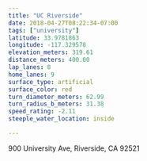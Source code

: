 ```yaml
---
title: "UC Riverside"
date: 2018-04-27T08:22:34-07:00
tags: ["university"]
latitude: 33.9781863
longitude: -117.329578
elevation_meters: 319.61
distance_meters: 400.00
lap_lanes: 8
home_lanes: 9
surface_type: artificial
surface_color: red
turn_diameter_meters: 62.99
turn_radius_b_meters: 31.38
speed_rating: -2.11
steeple_water_location: inside

---
```

900 University Ave, Riverside, CA 92521
<!--more-->

